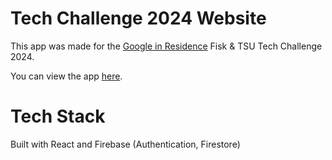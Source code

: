 # Tech Challenge 2024 Website

This app was made for the [Google in Residence](https://buildyourfuture.withgoogle.com/programs/googleinresidence) Fisk & TSU Tech Challenge 2024. 

You can view the app [here](http://fisk-puzzles.web.app/).

# Tech Stack
Built with React and Firebase (Authentication, Firestore)
